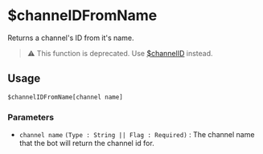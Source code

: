 # $channelDFromName
Returns a channel's ID from it's name.

> ⚠️ This function is deprecated. Use [$channelID](/src/bdscript/channelID.md) instead.

## Usage
```
$channelIDFromName[channel name]
```

### Parameters
- `channel name` `(Type : String || Flag : Required)` : The channel name that the bot will return the channel id for.
